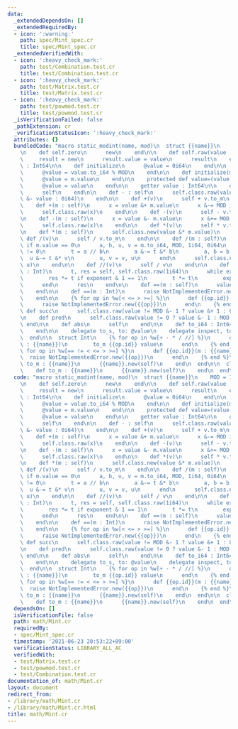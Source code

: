 ```yaml
---
data:
  _extendedDependsOn: []
  _extendedRequiredBy:
  - icon: ':warning:'
    path: spec/Mint_spec.cr
    title: spec/Mint_spec.cr
  _extendedVerifiedWith:
  - icon: ':heavy_check_mark:'
    path: test/Combination.test.cr
    title: test/Combination.test.cr
  - icon: ':heavy_check_mark:'
    path: test/Matrix.test.cr
    title: test/Matrix.test.cr
  - icon: ':heavy_check_mark:'
    path: test/powmod.test.cr
    title: test/powmod.test.cr
  _isVerificationFailed: false
  _pathExtension: cr
  _verificationStatusIcon: ':heavy_check_mark:'
  attributes: {}
  bundledCode: "macro static_modint(name, mod)\n  struct {{name}}\n    MOD = Int64.new({{mod}})\n\
    \n    def self.zero\n      new\n    end\n\n    def self.raw(value : Int64)\n \
    \     result = new\n      result.value = value\n      result\n    end\n\n    @value\
    \ : Int64\n\n    def initialize\n      @value = 0i64\n    end\n\n    def initialize(value)\n\
    \      @value = value.to_i64 % MOD\n    end\n\n    def initialize(m : self)\n\
    \      @value = m.value\n    end\n\n    protected def value=(value : Int64)\n\
    \      @value = value\n    end\n\n    getter value : Int64\n\n    def + : self\n\
    \      self\n    end\n\n    def - : self\n      self.class.raw(value != 0 ? MOD\
    \ &- value : 0i64)\n    end\n\n    def +(v)\n      self + v.to_m\n    end\n\n\
    \    def +(m : self)\n      x = value &+ m.value\n      x &-= MOD if x >= MOD\n\
    \      self.class.raw(x)\n    end\n\n    def -(v)\n      self - v.to_m\n    end\n\
    \n    def -(m : self)\n      x = value &- m.value\n      x &+= MOD if x < 0\n\
    \      self.class.raw(x)\n    end\n\n    def *(v)\n      self * v.to_m\n    end\n\
    \n    def *(m : self)\n      self.class.new(value &* m.value)\n    end\n\n   \
    \ def /(v)\n      self / v.to_m\n    end\n\n    def /(m : self)\n      raise DivisionByZeroError.new\
    \ if m.value == 0\n      a, b, u, v = m.to_i64, MOD, 1i64, 0i64\n      while b\
    \ != 0\n        t = a // b\n        a &-= t &* b\n        a, b = b, a\n      \
    \  u &-= t &* v\n        u, v = v, u\n      end\n      self.class.new(value &*\
    \ u)\n    end\n\n    def //(v)\n      self / v\n    end\n\n    def **(exponent\
    \ : Int)\n      t, res = self, self.class.raw(1i64)\n      while exponent > 0\n\
    \        res *= t if exponent & 1 == 1\n        t *= t\n        exponent >>= 1\n\
    \      end\n      res\n    end\n\n    def ==(m : self)\n      value == m.value\n\
    \    end\n\n    def ==(m : Int)\n      raise NotImplementedError.new(\"==\")\n\
    \    end\n\n    {% for op in %w[< <= > >=] %}\n      def {{op.id}}(other)\n  \
    \      raise NotImplementedError.new({{op}})\n      end\n    {% end %}\n\n   \
    \ def succ\n      self.class.raw(value != MOD &- 1 ? value &+ 1 : 0i64)\n    end\n\
    \n    def pred\n      self.class.raw(value != 0 ? value &- 1 : MOD &- 1)\n   \
    \ end\n\n    def abs\n      self\n    end\n\n    def to_i64 : Int64\n      value\n\
    \    end\n\n    delegate to_s, to: @value\n    delegate inspect, to: @value\n\
    \  end\n\n  struct Int\n    {% for op in %w[+ - * / //] %}\n      def {{op.id}}(value\
    \ : {{name}})\n        to_m {{op.id}} value\n      end\n    {% end %}\n\n    {%\
    \ for op in %w[== != < <= > >=] %}\n      def {{op.id}}(m : {{name}})\n      \
    \  raise NotImplementedError.new({{op}})\n      end\n    {% end %}\n\n    def\
    \ to_m : {{name}}\n      {{name}}.new(self)\n    end\n  end\n\n  class String\n\
    \    def to_m : {{name}}\n      {{name}}.new(self)\n    end\n  end\nend\n"
  code: "macro static_modint(name, mod)\n  struct {{name}}\n    MOD = Int64.new({{mod}})\n\
    \n    def self.zero\n      new\n    end\n\n    def self.raw(value : Int64)\n \
    \     result = new\n      result.value = value\n      result\n    end\n\n    @value\
    \ : Int64\n\n    def initialize\n      @value = 0i64\n    end\n\n    def initialize(value)\n\
    \      @value = value.to_i64 % MOD\n    end\n\n    def initialize(m : self)\n\
    \      @value = m.value\n    end\n\n    protected def value=(value : Int64)\n\
    \      @value = value\n    end\n\n    getter value : Int64\n\n    def + : self\n\
    \      self\n    end\n\n    def - : self\n      self.class.raw(value != 0 ? MOD\
    \ &- value : 0i64)\n    end\n\n    def +(v)\n      self + v.to_m\n    end\n\n\
    \    def +(m : self)\n      x = value &+ m.value\n      x &-= MOD if x >= MOD\n\
    \      self.class.raw(x)\n    end\n\n    def -(v)\n      self - v.to_m\n    end\n\
    \n    def -(m : self)\n      x = value &- m.value\n      x &+= MOD if x < 0\n\
    \      self.class.raw(x)\n    end\n\n    def *(v)\n      self * v.to_m\n    end\n\
    \n    def *(m : self)\n      self.class.new(value &* m.value)\n    end\n\n   \
    \ def /(v)\n      self / v.to_m\n    end\n\n    def /(m : self)\n      raise DivisionByZeroError.new\
    \ if m.value == 0\n      a, b, u, v = m.to_i64, MOD, 1i64, 0i64\n      while b\
    \ != 0\n        t = a // b\n        a &-= t &* b\n        a, b = b, a\n      \
    \  u &-= t &* v\n        u, v = v, u\n      end\n      self.class.new(value &*\
    \ u)\n    end\n\n    def //(v)\n      self / v\n    end\n\n    def **(exponent\
    \ : Int)\n      t, res = self, self.class.raw(1i64)\n      while exponent > 0\n\
    \        res *= t if exponent & 1 == 1\n        t *= t\n        exponent >>= 1\n\
    \      end\n      res\n    end\n\n    def ==(m : self)\n      value == m.value\n\
    \    end\n\n    def ==(m : Int)\n      raise NotImplementedError.new(\"==\")\n\
    \    end\n\n    {% for op in %w[< <= > >=] %}\n      def {{op.id}}(other)\n  \
    \      raise NotImplementedError.new({{op}})\n      end\n    {% end %}\n\n   \
    \ def succ\n      self.class.raw(value != MOD &- 1 ? value &+ 1 : 0i64)\n    end\n\
    \n    def pred\n      self.class.raw(value != 0 ? value &- 1 : MOD &- 1)\n   \
    \ end\n\n    def abs\n      self\n    end\n\n    def to_i64 : Int64\n      value\n\
    \    end\n\n    delegate to_s, to: @value\n    delegate inspect, to: @value\n\
    \  end\n\n  struct Int\n    {% for op in %w[+ - * / //] %}\n      def {{op.id}}(value\
    \ : {{name}})\n        to_m {{op.id}} value\n      end\n    {% end %}\n\n    {%\
    \ for op in %w[== != < <= > >=] %}\n      def {{op.id}}(m : {{name}})\n      \
    \  raise NotImplementedError.new({{op}})\n      end\n    {% end %}\n\n    def\
    \ to_m : {{name}}\n      {{name}}.new(self)\n    end\n  end\n\n  class String\n\
    \    def to_m : {{name}}\n      {{name}}.new(self)\n    end\n  end\nend\n"
  dependsOn: []
  isVerificationFile: false
  path: math/Mint.cr
  requiredBy:
  - spec/Mint_spec.cr
  timestamp: '2021-06-23 20:53:22+09:00'
  verificationStatus: LIBRARY_ALL_AC
  verifiedWith:
  - test/Matrix.test.cr
  - test/powmod.test.cr
  - test/Combination.test.cr
documentation_of: math/Mint.cr
layout: document
redirect_from:
- /library/math/Mint.cr
- /library/math/Mint.cr.html
title: math/Mint.cr
---
```

